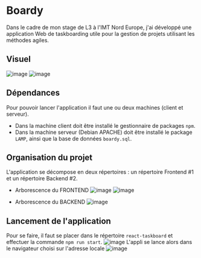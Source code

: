 # Boardy

Dans le cadre de mon stage de L3 à l'IMT Nord Europe, j'ai développé une application Web de taskboarding utile pour la gestion de projets utilisant les méthodes agiles.

## Visuel
![image](https://user-images.githubusercontent.com/71394086/162967770-e83b22da-5e9a-48a6-a09e-5f4b870942a5.png)
![image](https://user-images.githubusercontent.com/71394086/162967869-cd0f43ec-c0f6-4339-a8aa-d9e5e7324927.png)

## Dépendances

Pour pouvoir lancer l'application il faut une ou deux machines (client et serveur).
- Dans la machine client doit être installé le gestionnaire de packages `npm`.
- Dans la machine serveur (Debian APACHE) doit être installé le package `LAMP`, ainsi que la base de données `boardy.sql`.

## Organisation du projet

L'application se décompose en deux répertoires : un répertoire Frontend #1 et un répertoire Backend #2.

- Arborescence du FRONTEND
![image](https://user-images.githubusercontent.com/71394086/131319346-57525d6e-babb-40af-8ced-433bc7f4029c.png)
![image](https://user-images.githubusercontent.com/71394086/131320029-75dcc3ca-3373-4ec8-885a-f55a7fe9e24b.png)

- Arborescence du BACKEND
![image](https://user-images.githubusercontent.com/71394086/131320162-43f29dfc-7b0e-4667-bc86-27eec759b969.png)

## Lancement de l'application

Pour se faire, il faut se placer dans le répertoire `react-taskboard` et effectuer la commande `npm run start`.
![image](https://user-images.githubusercontent.com/71394086/131320934-c8b1ddd6-bde4-4d24-b594-1fa97088e528.png)
L'appli se lance alors dans le navigateur choisi sur l'adresse locale ![image](https://user-images.githubusercontent.com/71394086/131321976-f102be4c-7c67-41b6-9a21-8f0bfba525ce.png)


